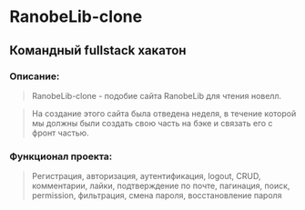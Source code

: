 # RanobeLib-clone
## Командный fullstack хакатон
### Описание:
> RanobeLib-clone - подобие сайта RanobeLib для чтения новелл. 

> На создание этого сайта была отведена неделя, в течение которой мы должны были создать свою часть на бэке и связать его с фронт частью.

### Функционал проекта:
> Регистрация, авторизация, аутентификация, logout, CRUD, комментарии, лайки, подтверждение по почте, пагинация, поиск, permission, фильтрация, смена пароля, восстановление пароля
